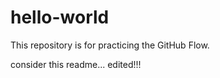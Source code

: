 # hello-world
This repository is for practicing the GitHub Flow.

consider this readme... edited!!!
